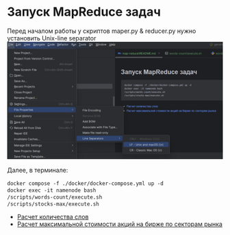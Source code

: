 # Запуск MapReduce задач

Перед началом работы у скриптов maper.py & reducer.py нужно установить Unix-line separator
![image](change-line-separator.png)

Далее, в терминале:
```
docker compose -f ./docker/docker-compose.yml up -d
docker exec -it namenode bash
/scripts/words-count/execute.sh
/scripts/stocks-max/execute.sh
```

- [Расчет количества слов](words-count)
- [Расчет максимальной стоимости акций на бирже по секторам рынка](stocks-max)